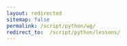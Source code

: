 ```yaml
---
layout: redirected
sitemap: false
permalink: /script/python/wg/
redirect_to:  /script/python/lessons/
---
```

